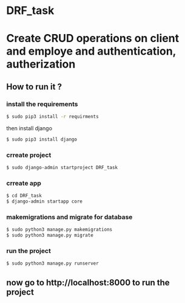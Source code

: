 # DRF_task

# Create CRUD operations on client and employe and authentication, autherization 


## How to run it ?

### install the requirements

```sh
$ sudo pip3 install -r requirments
```

then install django
```sh
$ sudo pip3 install django
```
### crreate project

```sh
$ sudo django-admin startproject DRF_task
```
### crreate app

```sh
$ cd DRF_task
$ django-admin startapp core
```
### makemigrations and migrate for database

```sh
$ sudo python3 manage.py makemigrations
$ sudo python3 manage.py migrate
```
### run the project
```sh
$ sudo python3 manage.py runserver
```
## now go to http://localhost:8000 to run the project
